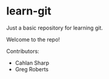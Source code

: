 learn-git
=========

Just a basic repository for learning git.

Welcome to the repo!

Contributors:
* Cahlan Sharp
* Greg Roberts
